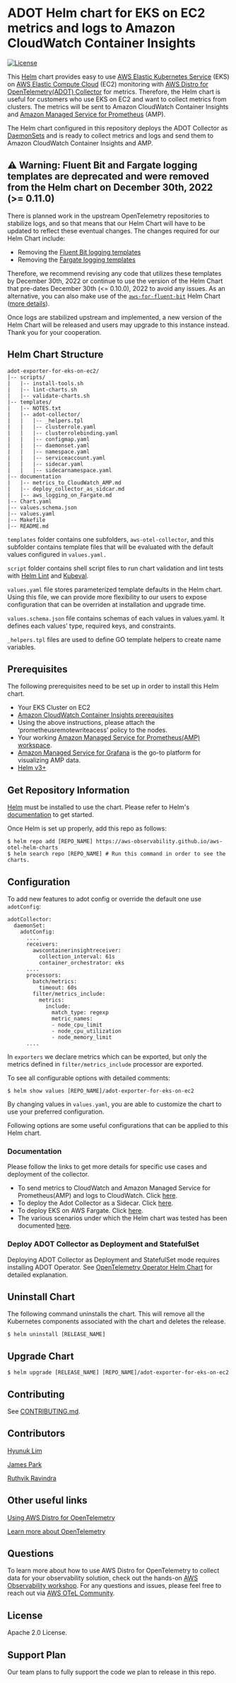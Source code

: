 # ADOT Helm chart for EKS on EC2 metrics and logs to Amazon CloudWatch Container Insights
[![License](https://img.shields.io/badge/License-Apache%202.0-blue.svg)](https://opensource.org/licenses/Apache-2.0)

This [Helm](https://helm.sh/) chart provides easy to use [AWS Elastic Kubernetes Service](https://aws.amazon.com/eks/) (EKS) on [AWS Elastic Compute Cloud](https://aws.amazon.com/ec2/) (EC2) monitoring with [AWS Distro for OpenTelemetry(ADOT) Collector](https://docs.aws.amazon.com/AmazonCloudWatch/latest/monitoring/Container-Insights-EKS-otel.html) for metrics. Therefore, the Helm chart is useful for customers who use EKS on EC2 and want to collect metrics from clusters. The metrics will be sent to Amazon CloudWatch Container Insights and [Amazon Managed Service for Prometheus](https://aws.amazon.com/prometheus/?trk=f6e79447-9b4c-4310-8415-1a76de2de47f&sc_channel=ps&sc_campaign=acquisition&sc_medium=ACQ-P|PS-GO|Non-Brand|Desktop|SU|Management%20Tools|Solution|US|EN|DSA&ef_id=CjwKCAiAg6yRBhBNEiwAeVyL0KLIKHm3fznhVURTI6T-WBvANCmqo3r0-pYp_U82lIDDMmXRXDk0DBoCohQQAvD_BwE:G:s&s_kwcid=AL!4422!3!579408286031!!!g!!) (AMP).

The Helm chart configured in this repository deploys the ADOT Collector as [DaemonSets](https://kubernetes.io/docs/concepts/workloads/controllers/daemonset/) and is ready to collect metrics and logs and send them to Amazon CloudWatch Container Insights and AMP.

## :warning: Warning: Fluent Bit and Fargate logging templates are deprecated and were removed from the Helm chart on December 30th, 2022 (>= 0.11.0)

There is planned work in the upstream OpenTelemetry repositories to stabilize logs, and so that means that our Helm Chart will have to be updated to reflect these eventual changes.  The changes required for our Helm Chart include:

* Removing the [Fluent Bit logging templates](https://github.com/aws-observability/aws-otel-helm-charts/tree/main/charts/adot-exporter-for-eks-on-ec2/templates/aws-for-fluent-bit)
* Removing the [Fargate logging templates](https://github.com/aws-observability/aws-otel-helm-charts/tree/main/charts/adot-exporter-for-eks-on-ec2/templates/aws-fargate-logging)

Therefore, we recommend revising any code that utilizes these templates by December 30th, 2022 or continue to use the version of the Helm Chart that pre-dates December 30th (<= 0.10.0), 2022 to avoid any issues. As an alternative, you can also make use of the [`aws-for-fluent-bit`](https://github.com/aws/eks-charts/tree/master/stable/aws-for-fluent-bit) Helm Chart ([more details](https://github.com/aws-observability/aws-otel-helm-charts/issues/88)).

Once logs are stabilized upstream and implemented, a new version of the Helm Chart will be released and users may upgrade to this instance instead.  Thank you for your cooperation.

## Helm Chart Structure
```console
adot-exporter-for-eks-on-ec2/
|-- scripts/
|   |-- install-tools.sh
|   |-- lint-charts.sh
|   |-- validate-charts.sh
|-- templates/
|   |-- NOTES.txt
|   |-- adot-collector/
|   |   |-- _helpers.tpl
|   |   |-- clusterrole.yaml
|   |   |-- clusterrolebinding.yaml
|   |   |-- configmap.yaml
|   |   |-- daemonset.yaml
|   |   |-- namespace.yaml
|   |   |-- serviceaccount.yaml
|   |   |-- sidecar.yaml
|   |   |-- sidecarnamespace.yaml
|-- documentation
|   |-- metrics_to_CloudWatch_AMP.md
|   |-- deploy_collector_as_sidcar.md
|   |-- aws_logging_on_Fargate.md
|-- Chart.yaml
|-- values.schema.json
|-- values.yaml
|-- Makefile
|-- README.md
```

`templates` folder contains one subfolders, `aws-otel-collector`, and this subfolder contains template files that will be evaluated with the default values configured in `values.yaml.`

`script` folder contains shell script files to run chart validation and lint tests with [Helm Lint](https://helm.sh/docs/helm/helm_lint/) and [Kubeval](https://kubeval.instrumenta.dev/).

`values.yaml` file stores parameterized template defaults in the Helm chart. Using this file, we can provide more flexibility to our users to expose configuration that can be overriden at installation and upgrade time.

`values.schema.json` file contains schemas of each values in values.yaml. It defines each values’ type, required keys, and constraints.

`_helpers.tpl` files are used to define GO template helpers to create name variables.

## Prerequisites

The following prerequisites need to be set up in order to install this Helm chart.

- Your EKS Cluster on EC2
- [Amazon CloudWatch Container Insights prerequisites](https://docs.aws.amazon.com/AmazonCloudWatch/latest/monitoring/Container-Insights-prerequisites.html)
- Using the above instructions, please attach the ‘prometheusremotewriteacess’ policy to the nodes.
- Your working [Amazon Managed Service for Prometheus(AMP) workspace](https://docs.aws.amazon.com/prometheus/latest/userguide/AMP-onboard-create-workspace.html).
- [Amazon Managed Service for Grafana](https://aws.amazon.com/grafana/) is the go-to platform for visualizing AMP data.
- [Helm v3+](https://helm.sh/docs/helm/helm_install/)

## Get Repository Information

[Helm](https://helm.sh/) must be installed to use the chart. Please refer to Helm's [documentation](https://helm.sh/docs/) to get started.

Once Helm is set up properly, add this repo as follows:
```console
$ helm repo add [REPO_NAME] https://aws-observability.github.io/aws-otel-helm-charts
$ helm search repo [REPO_NAME] # Run this command in order to see the charts.
```

## Configuration
To add new features to adot config or override the default one use `adotConfig`:
```
adotCollector:
  daemonSet:
    adotConfig:
      ....
      receivers:
        awscontainerinsightreceiver:
          collection_interval: 61s
          container_orchestrator: eks
      ....
      processors:
        batch/metrics:
          timeout: 60s
        filter/metrics_include:
          metrics:
            include:
              match_type: regexp
              metric_names:
              - node_cpu_limit
              - node_cpu_utilization
              - node_memory_limit
      ....
```
In `exporters` we declare metrics which can be exported, but only the metrics defined in `filter/metrics_include` processor are exported.

To see all configurable options with detailed comments:

```console
$ helm show values [REPO_NAME]/adot-exporter-for-eks-on-ec2
```

By changing values in `values.yaml`, you are able to customize the chart to use your preferred configuration.

Following options are some useful configurations that can be applied to this Helm chart.

### Documentation

Please follow the links to get more details for specific use cases and deployment of the collector.

* To send metrics to CloudWatch and Amazon Managed Service for Prometheus(AMP) and logs to CloudWatch. Click [here](documentation/metrics_to_cloudwatch_amp.md).
* To deploy the Adot Collector as a Sidecar. Click [here](documentation/deploy_collector_as_sidecar.md).
* To deploy EKS on AWS Fargate. Click [here](documentation/aws_logging_on_fargate.md).
* The various scenarios under which the Helm chart was tested has been documented [here](documentation/helm_chart_test_doc.pdf).


### Deploy ADOT Collector as Deployment and StatefulSet

Deploying ADOT Collector as Deployment and StatefulSet mode requires installing ADOT Operator. See [OpenTelemetry Operator Helm Chart](https://github.com/open-telemetry/opentelemetry-helm-charts/tree/main/charts/opentelemetry-operator) for detailed explanation.

## Uninstall Chart

The following command uninstalls the chart.
This will remove all the Kubernetes components associated with the chart and deletes the release.

```console
$ helm uninstall [RELEASE_NAME]
```

## Upgrade Chart

```console
$ helm upgrade [RELEASE_NAME] [REPO_NAME]/adot-exporter-for-eks-on-ec2
```

## Contributing

See [CONTRIBUTING.md](../../CONTRIBUTING.md).

## Contributors

[Hyunuk Lim](https://github.com/hyunuk)

[James Park](https://github.com/JamesJHPark)

[Ruthvik Ravindra](https://github.com/ruthvik17)

## Other useful links

[Using AWS Distro for OpenTelemetry](https://docs.aws.amazon.com/AmazonCloudWatch/latest/monitoring/Container-Insights-EKS-otel.html)

[Learn more about OpenTelemetry](https://opentelemetry.io/docs/)

## Questions

To learn more about how to use AWS Distro for OpenTelemetry to collect data for your observability solution, check out the hands-on [AWS Observability workshop](https://observability.workshop.aws/en/adot.html). For any questions and issues, please feel free to reach out via [AWS OTeL Community](https://github.com/aws-observability/aws-otel-community/issues).

## License

Apache 2.0 License.

## Support Plan

Our team plans to fully support the code we plan to release in this repo.
